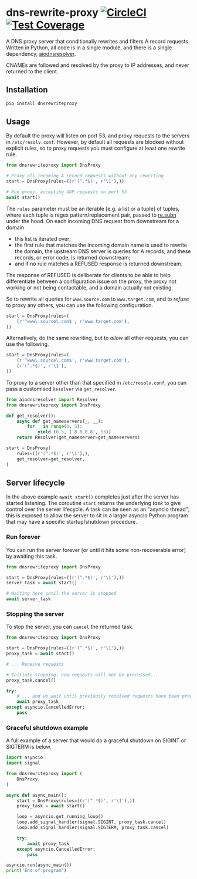 # dns-rewrite-proxy [![CircleCI](https://circleci.com/gh/uktrade/dns-rewrite-proxy.svg?style=svg)](https://circleci.com/gh/uktrade/dns-rewrite-proxy) [![Test Coverage](https://api.codeclimate.com/v1/badges/33dcaf0af24e5a1a5bdf/test_coverage)](https://codeclimate.com/github/uktrade/dns-rewrite-proxy/test_coverage)

A DNS proxy server that conditionally rewrites and filters A record requests. Written in Python, all code is in a single module, and there is a single dependency, [aiodnsresolver](https://github.com/michalc/aiodnsresolver).

CNAMEs are followed and resolved by the proxy to IP addresses, and never returned to the client.


## Installation

```bash
pip install dnsrewriteproxy
```


## Usage

By default the proxy will listen on port 53, and proxy requests to the servers in `/etc/resolv.conf`. However, by default all requests are blocked without explicit rules, so to proxy requests you must configure at least one rewrite rule.

```python
from dnsrewriteproxy import DnsProxy

# Proxy all incoming A record requests without any rewriting
start = DnsProxy(rules=((r'(^.*$)', r'\1'),))

# Run proxy, accepting UDP requests on port 53
await start()
```

The `rules` parameter must be an iterable [e.g. a list or a tuple] of tuples, where each tuple is regex pattern/replacement pair, passed to [re.subn](https://docs.python.org/3/library/re.html#re.subn) under the hood. On each incoming DNS request from downstream for a domain

- this list is iterated over;
- the first rule that matches the incoming domain name is used to rewrite the domain, the upstream DNS server is queries for A records, and these records, or error code, is returned downstream;
- and if no rule matches a REFUSED response is returned downstream.

The response of REFUSED is deliberate for clients to be able to help differentiate between a configuration issue on the proxy, the proxy not working or not being contactable, and a domain actually not existing.

So to rewrite all queries for `www.source.com` to `www.target.com`, and to _refuse_ to proxy any others, you can use the following configuration.

```python
start = DnsProxy(rules=(
    (r'^www\.source\.com$', r'www.target.com'),
))
```

Alternatively, do the same rewriting, but to _allow_ all other requests, you can use the following.

```python
start = DnsProxy(rules=(
    (r'^www\.source\.com$', r'www.target.com'),
    (r'(^.*$)', r'\1'),
))
```

To proxy to a server other than that specified in `/etc/resolv.conf`, you can pass a customised `Resolver` via `get_resolver`.


```python
from aiodnsresolver import Resolver
from dnsrewriteproxy import DnsProxy

def get_resolver():
    async def get_nameservers(_, __):
        for _ in range(0, 5):
            yield (0.5, ('8.8.8.8', 53))
    return Resolver(get_nameserver=get_nameservers)

start = DnsProxy(
    rules=((r'(^.*$)', r'\1'),),
    get_resolver=get_resolver,
)
```


## Server lifecycle

In the above example `await start()` completes just after the server has started listening. The coroutine `start` returns the underlying _task_ to give control over the server lifecycle. A task can be seen as an "asyncio thread"; this is exposed to allow the server to sit in a larger asyncio Python program that may have a specific startup/shutdown procedure.


### Run forever

You can run the server forever [or until it hits some non-recoverable error] by awaiting this task.

```python
from dnsrewriteproxy import DnsProxy

start = DnsProxy(rules=((r'(^.*$)', r'\1'),))
server_task = await start()

# Waiting here until the server is stopped
await server_task
```


### Stopping the server

To stop the server, you can `cancel` the returned task.

```python
from dnsrewriteproxy import DnsProxy

start = DnsProxy(rules=((r'(^.*$)', r'\1'),))
proxy_task = await start()

# ... Receive requests

# Initiate stopping: new requests will not be processed...
proxy_task.cancel()

try:
    # ... and we wait until previously received requests have been processed
    await proxy_task
except asyncio.CancelledError:
    pass
```


### Graceful shutdown example

A full example of a server that would do a graceful shutdown on SIGINT or SIGTERM is below.

```python
import asyncio
import signal

from dnsrewriteproxy import (
    DnsProxy,
)

async def async_main():
    start = DnsProxy(rules=((r'(^.*$)', r'\1'),))
    proxy_task = await start()

    loop = asyncio.get_running_loop()
    loop.add_signal_handler(signal.SIGINT, proxy_task.cancel)
    loop.add_signal_handler(signal.SIGTERM, proxy_task.cancel)

    try:
        await proxy_task
    except asyncio.CancelledError:
        pass

asyncio.run(async_main())
print('End of program')
```
